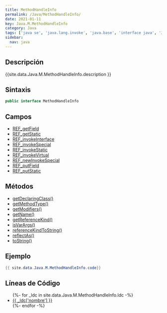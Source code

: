 ```yaml
---
title: MethodHandleInfo
permalink: /Java/MethodHandleInfo/
date: 2021-01-11
key: Java.M.MethodHandleInfo
category: Java
tags: ['java se', 'java.lang.invoke', 'java.base', 'interface java', 'Java 1.8']
sidebar: 
  nav: java
---
```


## Descripción
{{site.data.Java.M.MethodHandleInfo.description }}

## Sintaxis
~~~java
public interface MethodHandleInfo
~~~

## Campos
* [REF_getField](/Java/MethodHandleInfo/REF_getField)
* [REF_getStatic](/Java/MethodHandleInfo/REF_getStatic)
* [REF_invokeInterface](/Java/MethodHandleInfo/REF_invokeInterface)
* [REF_invokeSpecial](/Java/MethodHandleInfo/REF_invokeSpecial)
* [REF_invokeStatic](/Java/MethodHandleInfo/REF_invokeStatic)
* [REF_invokeVirtual](/Java/MethodHandleInfo/REF_invokeVirtual)
* [REF_newInvokeSpecial](/Java/MethodHandleInfo/REF_newInvokeSpecial)
* [REF_putField](/Java/MethodHandleInfo/REF_putField)
* [REF_putStatic](/Java/MethodHandleInfo/REF_putStatic)

## Métodos
* [getDeclaringClass()](/Java/MethodHandleInfo/getDeclaringClass)
* [getMethodType()](/Java/MethodHandleInfo/getMethodType)
* [getModifiers()](/Java/MethodHandleInfo/getModifiers)
* [getName()](/Java/MethodHandleInfo/getName)
* [getReferenceKind()](/Java/MethodHandleInfo/getReferenceKind)
* [isVarArgs()](/Java/MethodHandleInfo/isVarArgs)
* [referenceKindToString()](/Java/MethodHandleInfo/referenceKindToString)
* [reflectAs()](/Java/MethodHandleInfo/reflectAs)
* [toString()](/Java/MethodHandleInfo/toString)

## Ejemplo
~~~java
{{ site.data.Java.M.MethodHandleInfo.code}}
~~~

## Líneas de Código
<ul>
{%- for _ldc in site.data.Java.M.MethodHandleInfo.ldc -%}
   <li>
       <a href="{{_ldc['url'] }}">{{ _ldc['nombre'] }}</a>
   </li>
{%- endfor -%}
</ul>

